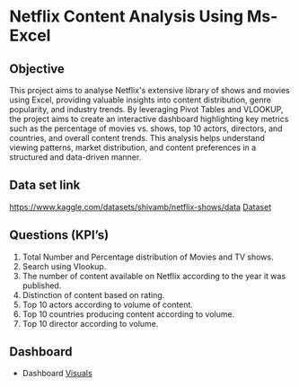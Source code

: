 # Netflix Content Analysis Using Ms-Excel
## Objective
This project aims to analyse Netflix's extensive library of shows and movies using Excel, providing valuable insights into content distribution, genre popularity, and industry trends. By leveraging Pivot Tables and VLOOKUP, the project aims to create an interactive dashboard highlighting key metrics such as the percentage of movies vs. shows, top 10 actors, directors, and countries, and overall content trends. This analysis helps understand viewing patterns, market distribution, and content preferences in a structured and data-driven manner.
## Data set link 
https://www.kaggle.com/datasets/shivamb/netflix-shows/data
<a href=https://github.com/tanmay812/Netflix-Show-analysis/blob/main/Netflix_show(AutoRecovered).xlsx> Dataset </a>
## Questions (KPI’s)
1.	Total Number and Percentage distribution of Movies and TV shows.
2.	Search using Vlookup.
3.	The number of content available on Netflix according to the year it was published.
4.	Distinction of content based on rating.
5.	Top 10 actors according to volume of content.
6.	Top 10 countries producing content according to volume.
7.	Top 10 director according to volume.
## Dashboard
- Dashboard <a href="https://github.com/tanmay812/Netflix-Show-analysis/blob/main/SS_dashboard.png"> Visuals </a>
